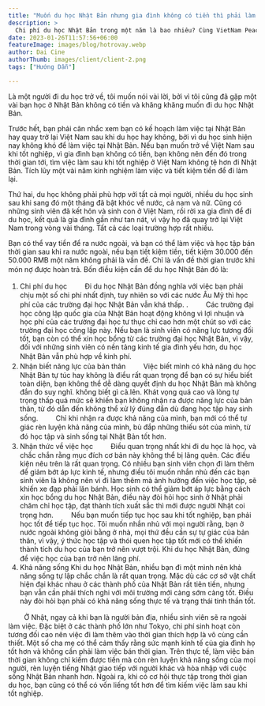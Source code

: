 ```yaml
---
title: "Muốn du học Nhật Bản nhưng gia đình không có tiền thì phải làm sao?"
description: >
  Chi phí du học Nhật Bản trong một năm là bao nhiêu? Cùng VietNam Peace tìm hiểu tổng chi phí đi nhật nhé
date: 2023-01-26T11:57:56+06:00
featureImage: images/blog/hotrovay.webp
author: Dai Cine
authorThumb: images/client/client-2.png
tags: ["Hướng Dẫn"]

---
```


Là một người đi du học trở về, tôi muốn nói vài lời, bởi vì tôi cũng đã gặp một vài bạn học ở Nhật Bản không có tiền và khăng khăng muốn đi du học Nhật Bản.

Trước hết, bạn phải cân nhắc xem bạn có kế hoạch làm việc tại Nhật Bản hay quay trở lại Việt Nam sau khi du học hay không, bởi vì du học sinh hiện nay không khó để làm việc tại Nhật Bản. Nếu bạn muốn trở về Việt Nam sau khi tốt nghiệp, vì gia đình bạn không có tiền, bạn không nên đến đó trong thời gian tới, tìm việc làm sau khi tốt nghiệp ở Việt Nam không tệ hơn đi Nhật Bản. Tích lũy một vài năm kinh nghiệm làm việc và tiết kiệm tiền để đi làm lại.

Thứ hai, du học không phải phù hợp với tất cả mọi người, nhiều du học sinh sau khi sang đó một tháng đã bật khóc về nước, cả nam và nữ. Cũng có những sinh viên đã kết hôn và sinh con ở Việt Nam, rồi rời xa gia đình để đi du học, kết quả là gia đình gần như tan nát, vì vậy họ đã quay trở lại Việt Nam trong vòng vài tháng. Tất cả các loại trường hợp rất nhiều.

Bạn có thể vay tiền để ra nước ngoài, và bạn có thể làm việc và học tập bán thời gian sau khi ra nước ngoài, nếu bạn tiết kiệm tiền, tiết kiệm 30.000 đến 50.000 RMB một năm không phải là vấn đề. Chỉ là vấn đề thời gian trước khi món nợ được hoàn trả.
Bốn điều kiện cần để du học Nhật Bản đó là:
　　
1. Chi phí du học
　　
Đi du học Nhật Bản đồng nghĩa với việc bạn phải chịu một số chi phí nhất định, tuy nhiên so với các nước Âu Mỹ thì học phí của các trường đại học Nhật Bản vẫn khá thấp. .
　　
Các trường đại học công lập quốc gia của Nhật Bản hoạt động không vì lợi nhuận và học phí của các trường đại học tư thục chỉ cao hơn một chút so với các trường đại học công lập này. Nếu bạn là sinh viên có năng lực tương đối tốt, bạn còn có thể xin học bổng từ các trường đại học Nhật Bản, vì vậy, đối với những sinh viên có nền tảng kinh tế gia đình yếu hơn, du học Nhật Bản vẫn phù hợp về kinh phí.
　　
2. Nhận biết năng lực của bản thân
　　
Việc biết mình có khả năng du học Nhật Bản tự túc hay không là điều rất quan trọng để bạn có sự hiểu biết toàn diện, bạn không thể dễ dàng quyết định du học Nhật Bản mà không đắn đo suy nghĩ. không biết gì cả.lên. Khát vọng quá cao và lòng tự trọng thấp quá mức sẽ khiến bạn không nhận ra được năng lực của bản thân, từ đó dẫn đến không thể xử lý đúng đắn dù đang học tập hay sinh sống.
　　
Chỉ khi nhận ra được khả năng của mình, bạn mới có thể tự giác rèn luyện khả năng của mình, bù đắp những thiếu sót của mình, từ đó học tập và sinh sống tại Nhật Bản tốt hơn.
　　
3. Nhận thức về việc học
　　
Điều quan trọng nhất khi đi du học là học, và chắc chắn rằng mục đích cơ bản này không thể bị lãng quên. Các điều kiện nêu trên là rất quan trọng. Có nhiều bạn sinh viên chọn đi làm thêm để giảm bớt áp lực kinh tế, nhưng điều tôi muốn nhắn nhủ đến các bạn sinh viên là không nên vì đi làm thêm mà ảnh hưởng đến việc học tập, sẽ khiến xe đạp phải lăn bánh. Học sinh có thể giảm bớt áp lực bằng cách xin học bổng du học Nhật Bản, điều này đòi hỏi học sinh ở Nhật phải chăm chỉ học tập, đạt thành tích xuất sắc thì mới được người Nhật coi trọng hơn.
　　
Nếu bạn muốn tiếp tục học sau khi tốt nghiệp, bạn phải học tốt để tiếp tục học. Tôi muốn nhắn nhủ với mọi người rằng, bạn ở nước ngoài không giỏi bằng ở nhà, mọi thứ đều cần sự tự giác của bản thân, vì vậy, ý thức học tập và thói quen học tập tốt mới có thể khiến thành tích du học của bạn trở nên vượt trội. Khi du học Nhật Bản, đừng để việc học của bạn trở nên lãng phí.
　　
4. Khả năng sống
Khi du học Nhật Bản, nhiều bạn đi một mình nên khả năng sống tự lập chắc chắn là rất quan trọng. Mặc dù các cơ sở vật chất hiện đại khác nhau ở các thành phố của Nhật Bản rất tiên tiến, nhưng bạn vẫn cần phải thích nghi với môi trường mới càng sớm càng tốt. Điều này đòi hỏi bạn phải có khả năng sống thực tế và trạng thái tinh thần tốt. 

　　
Ở Nhật, ngay cả khi bạn là người bản địa, nhiều sinh viên sẽ ra ngoài làm việc. Đặc biệt ở các thành phố lớn như Tokyo, chi phí sinh hoạt còn tương đối cao nên việc đi làm thêm vào thời gian thích hợp là vô cùng cần thiết. Một số cha mẹ có thể cảm thấy rằng sức mạnh kinh tế của gia đình họ tốt hơn và không cần phải làm việc bán thời gian. Trên thực tế, làm việc bán thời gian không chỉ kiếm được tiền mà còn rèn luyện khả năng sống của mọi người, rèn luyện tiếng Nhật giao tiếp với người khác và hòa nhập với cuộc sống Nhật Bản nhanh hơn. Ngoài ra, khi có cơ hội thực tập trong thời gian du học, bạn cũng có thể có vốn liếng tốt hơn để tìm kiếm việc làm sau khi tốt nghiệp.